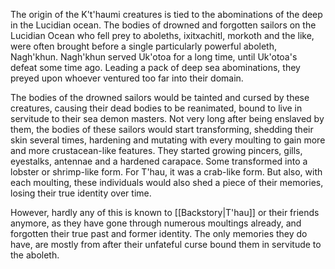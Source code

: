 The origin of the K't'haumi creatures is tied to the abominations of the deep in the Lucidian ocean. The bodies of drowned and forgotten sailors on the Lucidian Ocean who fell prey to aboleths, ixitxachitl, morkoth and the like, were often brought before a single particularly powerful aboleth, Nagh'khun. Nagh'khun served Uk'otoa for a long time, until Uk'otoa's defeat some time ago. Leading a pack of deep sea abominations, they preyed upon whoever ventured too far into their domain.

The bodies of the drowned sailors would be tainted and cursed by these creatures, causing their dead bodies to be reanimated, bound to live in servitude to their sea demon masters. Not very long after being enslaved by them, the bodies of these sailors would start transforming, shedding their skin several times, hardening and mutating with every moulting to gain more and more crustacean-like features. They started growing pincers, gills, eyestalks, antennae and a hardened carapace. Some transformed into a lobster or shrimp-like form. For T'hau, it was a crab-like form. But also, with each moulting, these individuals would also shed a piece of their memories, losing their true identity over time.

However, hardly any of this is known to [[Backstory|T'hau]] or their friends anymore, as they have gone through numerous moultings already, and forgotten their true past and former identity. The only memories they do have, are mostly from after their unfateful curse bound them in servitude to the aboleth.